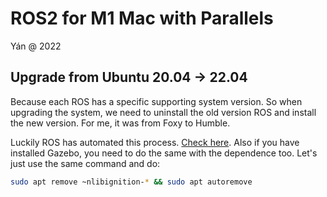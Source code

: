 # ROS2 for M1 Mac with Parallels

Yán @ 2022

<!-- >references: -->


## Upgrade from Ubuntu 20.04 -> 22.04
Because each ROS has a specific supporting system version. So when upgrading the system, we need to uninstall the old version ROS and install the new version. For me, it was from Foxy to Humble.

Luckily ROS has automated this process. [Check here](https://docs.ros.org/en/humble/Installation/Ubuntu-Install-Debians.html#uninstall).
Also if you have installed Gazebo, you need to do the same with the dependence too. Let's just use the same command and do:
```sh
sudo apt remove ~nlibignition-* && sudo apt autoremove
```
